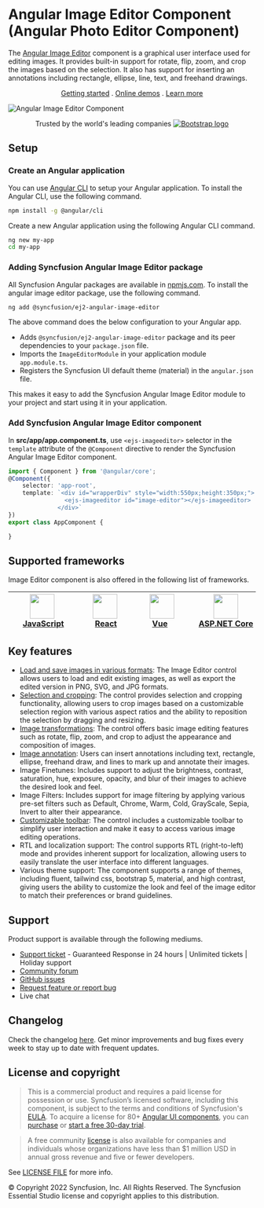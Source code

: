 # Angular Image Editor Component (Angular Photo Editor Component)

The [Angular Image Editor](https://www.syncfusion.com/angular-components/angular-image-editor?utm_source=npm&utm_medium=listing&utm_campaign=angular-image-editor-npm) component is a graphical user interface used for editing images. It provides built-in support for rotate, flip, zoom, and crop the images based on the selection. It also has support for inserting an annotations including rectangle, ellipse, line, text, and freehand drawings.

<p align="center">
    <a href="https://ej2.syncfusion.com/angular/documentation/image-editor/getting-started/?utm_source=npm&utm_medium=listing&utm_campaign=angular-image-editor-npm">Getting started</a> . 
    <a href="https://ej2.syncfusion.com/angular/demos/?utm_source=npm&utm_medium=listing&utm_campaign=angular-image-editor-npm#/bootstrap5/image-editor/default">Online demos</a> . 
    <a href="https://www.syncfusion.com/angular-components/angular-image-editor?utm_source=npm&utm_medium=listing&utm_campaign=angular-image-editor-npm">Learn more</a>
</p>

![Angular Image Editor Component](https://raw.githubusercontent.com/SyncfusionExamples/nuget-img/master/angular/angular-image-editor.gif)

<p align="center">
Trusted by the world's leading companies
  <a href="https://www.syncfusion.com">
    <img src="https://raw.githubusercontent.com/SyncfusionExamples/nuget-img/master/syncfusion/syncfusion-trusted-companies.webp" alt="Bootstrap logo">
  </a>
</p>

## Setup

### Create an Angular application

You can use [Angular CLI](https://github.com/angular/angular-cli) to setup your Angular application. To install the Angular CLI, use the following command.

```bash
npm install -g @angular/cli
```

Create a new Angular application using the following Angular CLI command.

```bash
ng new my-app
cd my-app
```

### Adding Syncfusion Angular Image Editor package

All Syncfusion Angular packages are available in [npmjs.com](https://www.npmjs.com/~syncfusionorg). To install the angular image editor package, use the following command.

```bash
ng add @syncfusion/ej2-angular-image-editor
```

The above command does the below configuration to your Angular app.
 
 * Adds `@syncfusion/ej2-angular-image-editor` package and its peer dependencies to your `package.json` file.
 * Imports the `ImageEditorModule` in your application module `app.module.ts`.
 * Registers the Syncfusion UI default theme (material) in the `angular.json` file.

This makes it easy to add the Syncfusion Angular Image Editor module to your project and start using it in your application.

### Add Syncfusion Angular Image Editor component

In **src/app/app.component.ts**, use `<ejs-imageeditor>` selector in the `template` attribute of the `@Component` directive to render the Syncfusion Angular Image Editor component.

```typescript
import { Component } from '@angular/core';
@Component({
    selector: 'app-root',
    template: `<div id="wrapperDiv" style="width:550px;height:350px;">
                <ejs-imageeditor id="image-editor"></ejs-imageeditor>
              </div>`
})
export class AppComponent {

}
```

## Supported frameworks

Image Editor component is also offered in the following list of frameworks.

| [<img src="https://ej2.syncfusion.com/github/images/js.svg" height="50" />](https://www.syncfusion.com/javascript-ui-controls?utm_medium=listing&utm_source=github)<br/>&nbsp;&nbsp;&nbsp;&nbsp;&nbsp;[JavaScript](https://www.syncfusion.com/javascript-ui-controls?utm_medium=listing&utm_source=github)&nbsp;&nbsp;&nbsp;&nbsp; | [<img src="https://ej2.syncfusion.com/github/images/react.svg"  height="50" />](https://www.syncfusion.com/react-ui-components?utm_medium=listing&utm_source=github)<br/>&nbsp;&nbsp;&nbsp;&nbsp;&nbsp;&nbsp;&nbsp;[React](https://www.syncfusion.com/react-ui-components?utm_medium=listing&utm_source=github)&nbsp;&nbsp;&nbsp;&nbsp;&nbsp;&nbsp; | [<img src="https://ej2.syncfusion.com/github/images/vue.svg" height="50" />](https://www.syncfusion.com/vue-ui-components?utm_medium=listing&utm_source=github)<br/>&nbsp;&nbsp;&nbsp;&nbsp;&nbsp;&nbsp;&nbsp;[Vue](https://www.syncfusion.com/vue-ui-components?utm_medium=listing&utm_source=github)&nbsp;&nbsp;&nbsp;&nbsp;&nbsp;&nbsp;&nbsp;&nbsp;&nbsp; | [<img src="https://ej2.syncfusion.com/github/images/netcore.svg" height="50" />](https://www.syncfusion.com/aspnet-core-ui-controls?utm_medium=listing&utm_source=github)<br/>&nbsp;&nbsp;[ASP.NET&nbsp;Core](https://www.syncfusion.com/aspnet-core-ui-controls?utm_medium=listing&utm_source=github)&nbsp;&nbsp; | [<img src="https://ej2.syncfusion.com/github/images/netmvc.svg" height="50" />](https://www.syncfusion.com/aspnet-mvc-ui-controls?utm_medium=listing&utm_source=github)<br/>&nbsp;&nbsp;[ASP.NET&nbsp;MVC](https://www.syncfusion.com/aspnet-mvc-ui-controls?utm_medium=listing&utm_source=github)&nbsp;&nbsp; | 
| :-----: | :-----: | :-----: | :-----: | :-----: |

## Key features

* [Load and save images in various formats](https://ej2.syncfusion.com/angular/documentation/image-editor/open-save): The Image Editor control allows users to load and edit existing images, as well as export the edited version in PNG, SVG, and JPG formats.
* [Selection and cropping](https://ej2.syncfusion.com/angular/documentation/image-editor/selection-cropping): The control provides selection and cropping functionality, allowing users to crop images based on a customizable selection region with various aspect ratios and the ability to reposition the selection by dragging and resizing.
* [Image transformations](https://ej2.syncfusion.com/angular/documentation/image-editor/transform): The control offers basic image editing features such as rotate, flip, zoom, and crop to adjust the appearance and composition of images.
* [Image annotation](https://ej2.syncfusion.com/angular/documentation/image-editor/annotation): Users can insert annotations including text, rectangle, ellipse, freehand draw, and lines to mark up and annotate their images.
* Image Finetunes: Includes support to adjust the brightness, contrast, saturation, hue, exposure, opacity, and blur of their images to achieve the desired look and feel.
* Image Filters: Includes support for image filtering by applying various pre-set filters such as Default, Chrome, Warm, Cold, GrayScale, Sepia, Invert to alter their appearance.
* [Customizable toolbar](https://ej2.syncfusion.com/angular/documentation/image-editor/toolbar/#custom-toolbar-items): The control includes a customizable toolbar to simplify user interaction and make it easy to access various image editing operations.
* RTL and localization support: The control supports RTL (right-to-left) mode and provides inherent support for localization, allowing users to easily translate the user interface into different languages.
* Various theme support: The component supports a range of themes, including fluent, tailwind css, bootstrap 5, material, and high contrast, giving users the ability to customize the look and feel of the image editor to match their preferences or brand guidelines.

## Support

Product support is available through the following mediums.

* [Support ticket](https://support.syncfusion.com/support/tickets/create) - Guaranteed Response in 24 hours | Unlimited tickets | Holiday support
* [Community forum](https://www.syncfusion.com/forums/angular-js2?utm_source=npm&utm_medium=listing&utm_campaign=angular-image-editor-npm)
* [GitHub issues](https://github.com/syncfusion/ej2-angular-ui-components/issues/new)
* [Request feature or report bug](https://www.syncfusion.com/feedback/angular?utm_source=npm&utm_medium=listing&utm_campaign=angular-image-editor-npm)
* Live chat

## Changelog

Check the changelog [here](https://github.com/syncfusion/ej2-angular-ui-components/blob/master/components/documenteditor/CHANGELOG.md?utm_source=npm&utm_medium=listing&utm_campaign=angular-image-editor-npm). Get minor improvements and bug fixes every week to stay up to date with frequent updates.

## License and copyright

> This is a commercial product and requires a paid license for possession or use. Syncfusion’s licensed software, including this component, is subject to the terms and conditions of Syncfusion's [EULA](https://www.syncfusion.com/eula/es/). To acquire a license for 80+ [Angular UI components](https://www.syncfusion.com/angular-components), you can [purchase](https://www.syncfusion.com/sales/products) or [start a free 30-day trial](https://www.syncfusion.com/account/manage-trials/start-trials).

> A free community [license](https://www.syncfusion.com/products/communitylicense) is also available for companies and individuals whose organizations have less than $1 million USD in annual gross revenue and five or fewer developers.

See [LICENSE FILE](https://github.com/syncfusion/ej2-angular-ui-components/blob/master/license?utm_source=npm&utm_medium=listing&utm_campaign=angular-image-editor-npm) for more info.

&copy; Copyright 2022 Syncfusion, Inc. All Rights Reserved. The Syncfusion Essential Studio license and copyright applies to this distribution.
